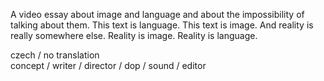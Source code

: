 A video essay about image and language and about the
impossibility of talking about them. This text is language.
This text is image. And reality is really somewhere else.
Reality is image. Reality is language.

czech / no translation  
concept / writer / director / dop / sound / editor